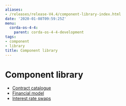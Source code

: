 ```yaml
---
aliases:
- /releases/release-V4.4/component-library-index.html
date: '2020-01-08T09:59:25Z'
menu:
  corda-os-4-4:
    parent: corda-os-4-4-development
tags:
- component
- library
title: Component library
---
```



# Component library



* [Contract catalogue](contract-catalogue.md)
* [Financial model](financial-model.md)
* [Interest rate swaps](contract-irs.md)



